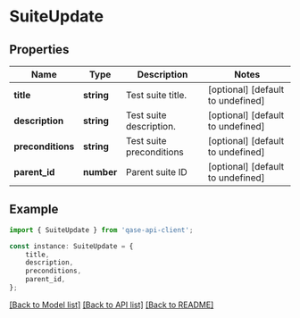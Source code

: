 # SuiteUpdate


## Properties

Name | Type | Description | Notes
------------ | ------------- | ------------- | -------------
**title** | **string** | Test suite title. | [optional] [default to undefined]
**description** | **string** | Test suite description. | [optional] [default to undefined]
**preconditions** | **string** | Test suite preconditions | [optional] [default to undefined]
**parent_id** | **number** | Parent suite ID | [optional] [default to undefined]

## Example

```typescript
import { SuiteUpdate } from 'qase-api-client';

const instance: SuiteUpdate = {
    title,
    description,
    preconditions,
    parent_id,
};
```

[[Back to Model list]](../README.md#documentation-for-models) [[Back to API list]](../README.md#documentation-for-api-endpoints) [[Back to README]](../README.md)
